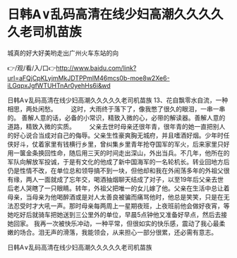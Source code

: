 # 日韩A∨乱码高清在线少妇高潮久久久久久老司机苗族
城真的好大好美哟走出广州火车东站的向

👉/观/看/入/口👉http://www.baidu.com/link?url=aFQjCpKLyjmMkJDTPPmIM46mcs0b-moe8w2Xe6-iLGqpxJgfWTUHTnAr0yehHs6i&wd

日韩A∨乱码高清在线少妇高潮久久久久久老司机苗族	13、花自飘零水自流，一种相思，两处闲愁。
　　这时，大雨终于落下了，像我憋了很久的眼泪，一串一串的。
善解人意的话，必备的小常识，精致入微的心，必带的解读器。善解人意的道路，精致入微的实质。
　　父亲去世时母亲还很年青，很年青的她一直把别人的好心说合当成对自己的侮辱。父亲生性豪爽胸无城府，并且嗜酒好烟。少年时任侠好斗，仗着家里有钱横行乡里，曾纠集乡里青年抢夺国军的军火，后来家里只好用一箧金条换回性命，随后用三天的时间走出深山，外出当兵。不几年，他所在的军队向解放军投诚，于是有文化的他成了新中国海军的一名轮机长。转业回地方后仍是性情不改，在单位总和领导搞不到一块，但他却和我在外闹荡多年的外祖父很有缘，两人一面就成了忘年交，喝酒抽烟聊天结成了对子，以至19年后父亲去世后老人哭瞎了一只眼睛。转年，外祖父把唯一的女儿嫁了他。父亲在生活中总让着母亲，当母亲为他喝醉酒或是对人太善良被骗而痛骂他时，他总是笑笑，只是在无法忍受时才大吼一声。那时母亲每两周上一星期夜班，上夜班前他会做好夜宵，等她吃好后就骑车把她送到三公里外的单位，早晨5点钟他又准备好早点，然后去接她回家。
我再一次被快乐冲动，一种平常，但很如实的快乐感，震动了我心最柔嫩的场合。泪无声的滑落，我能领会，从来担心一部分很累，还必需有意志。

日韩A∨乱码高清在线少妇高潮久久久久久老司机苗族
